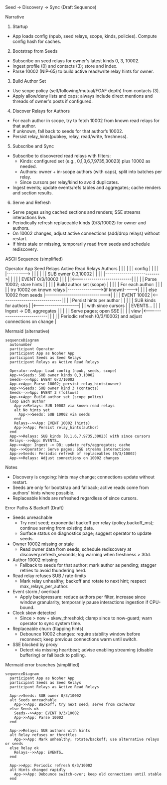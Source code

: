 Seed → Discovery → Sync (Draft Sequence)

Narrative
1) Startup
- App loads config (npub, seed relays, scope, kinds, policies). Compute config hash for caches.

2) Bootstrap from Seeds
- Subscribe on seed relays for owner's latest kinds 0, 3, 10002.
- Ingest profile (0) and contacts (3); store and index.
- Parse 10002 (NIP-65) to build active read/write relay hints for owner.

3) Build Author Set
- Use scope policy (self/following/mutual/FOAF depth) from contacts (3).
- Apply allow/deny lists and caps; always include direct mentions and threads of owner's posts if configured.

4) Discover Relays for Authors
- For each author in scope, try to fetch 10002 from known read relays for that author.
- If unknown, fall back to seeds for that author’s 10002.
- Persist relay_hints(pubkey, relay, read/write, freshness).

5) Subscribe and Sync
- Subscribe to discovered read relays with filters:
  - Kinds: configured set (e.g., 0,1,3,6,7,9735,30023) plus 10002 as needed.
  - Authors: owner + in-scope authors (with caps), split into batches per relay.
  - Since cursors per relay/kind to avoid duplicates.
- Ingest events; update events/refs tables and aggregates; cache renders and section results.

6) Serve and Refresh
- Serve pages using cached sections and renders; SSE streams interactions live.
- Periodically refresh replaceable kinds (0/3/10002) for owner and authors.
- On 10002 changes, adjust active connections (add/drop relays) without restart.
- If hints stale or missing, temporarily read from seeds and schedule rediscovery.

ASCII Sequence (simplified)

Operator       App                     Seed Relays                Active Read Relays          Authors
   |           |                            |                              |                     |
   |  config   |                            |                              |                     |
   |---------> |                            |                              |                     |
   |           | SUB owner 0,3,10002        |                              |                     |
   |           |--------------------------->|                              |                     |
   |           |    EVENT 0/3/10002         |                              |                     |
   |           |<---------------------------|                              |                     |
   |           | Parse 10002; store hints   |                              |                     |
   |           | Build author set (scope)   |                              |                     |
   |           | For each author:           |                              |                     |
   |           |  try 10002 on known relays |--------------->(if known)---->|                     |
   |           |  else 10002 from seeds     |------------------------------>|                     |
   |           |           EVENT 10002      |<------------------------------|                     |
   |           | Persist hints per author   |                              |                     |
   |           | SUB kinds for authors      |                              |<--------------------|
   |           | with since cursors         |                              |    EVENTS…          |
   |           | Ingest -> DB, aggregates   |                              |                     |
   |           | Serve pages; open SSE      |                              |                     |
   |   view    |<---------------------------|                              |                     |
   |           | Periodic refresh (0/3/10002) and adjust connections on change                  |

Mermaid (alternative)

```mermaid
sequenceDiagram
  autonumber
  participant Operator
  participant App as Nopher App
  participant Seeds as Seed Relays
  participant Relays as Active Read Relays

  Operator->>App: Load config (npub, seeds, scope)
  App->>Seeds: SUB owner kinds 0,3,10002
  Seeds-->>App: EVENT 0/3/10002
  App->>App: Parse 10002; persist relay_hints(owner)
  App->>Seeds: SUB owner kind 3 (contacts)
  Seeds-->>App: EVENT 3 (follows)
  App->>App: Build author set (scope policy)
  loop Each author
    App->>Relays: SUB 10002 via known read relays
    alt No hints yet
      App->>Seeds: SUB 10002 via seeds
    end
    Relays-->>App: EVENT 10002 (hints)
    App->>App: Persist relay_hints(author)
  end
  App->>Relays: SUB kinds [0,1,6,7,9735,30023] with since cursors
  Relays-->>App: EVENTS…
  App->>App: Ingest -> DB; update refs/aggregates; cache
  App-->>Operator: Serve pages; SSE streams interactions
  App->>Seeds: Periodic refresh of replaceables (0/3/10002)
  App->>Relays: Adjust connections on 10002 changes
```

Notes
- Discovery is ongoing: hints may change; connections update without restart.
- Seeds are only for bootstrap and fallback; active reads come from authors' hints where possible.
- Replaceable kinds are refreshed regardless of since cursors.

Error Paths & Backoff (Draft)

- Seeds unreachable
  - Try next seed; exponential backoff per relay (policy.backoff_ms); continue serving from existing data.
  - Surface status on diagnostics page; suggest operator to update seeds.
- Owner 10002 missing or stale
  - Read owner data from seeds; schedule rediscovery at discovery.refresh_seconds; log warning when freshness > 30d.
- Author 10002 missing
  - Fallback to seeds for that author; mark author as pending; stagger retries to avoid thundering herd.
- Read relay refuses SUB / rate-limits
  - Mark relay unhealthy; backoff and rotate to next hint; respect max_relays_per_author.
- Event storm / overload
  - Apply backpressure: reduce authors per filter, increase since window granularity, temporarily pause interactions ingestion if CPU-bound.
- Clock skew detected
  - Since > now + skew_threshold; clamp since to now-guard; warn operator to sync system time.
- Replaceable churn (flapping hints)
  - Debounce 10002 changes: require stability window before reconnect; keep previous connections warm until switch.
- SSE blocked by proxy
  - Detect via missing heartbeat; advise enabling streaming (disable buffering) or fall back to polling.

Mermaid error branches (simplified)

```mermaid
sequenceDiagram
  participant App as Nopher App
  participant Seeds as Seed Relays
  participant Relays as Active Read Relays

  App->>Seeds: SUB owner 0/3/10002
  alt Seeds unreachable
    App->>App: Backoff; try next seed; serve from cache/DB
  else Seeds ok
    Seeds-->>App: EVENT 0/3/10002
    App->>App: Parse 10002
  end

  App->>Relays: SUB authors with hints
  alt Relay refuses or throttles
    App->>App: Mark unhealthy; rotate/backoff; use alternative relays or seeds
  else Relay ok
    Relays-->>App: EVENTS…
  end

  App->>App: Periodic refresh 0/3/10002
  alt Hints changed rapidly
    App->>App: Debounce switch-over; keep old connections until stable
  end
```
